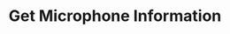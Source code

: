 ---
title: Get Microphone Information
description: Get information of a specific microphone
version: 0.2.0
parameters:
  - name: Microphone
    type: Select
    required: true
    description: Microphone you want to get information about
---